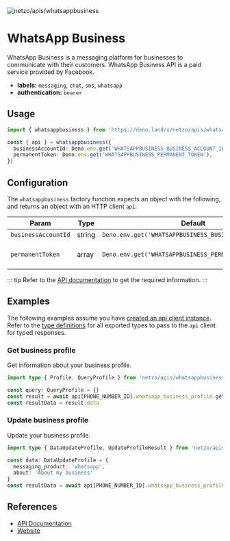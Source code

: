 
<img src="https://raw.githubusercontent.com/netzo/netzo/main/assets/apis/whatsappbusiness.svg" alt="netzo/apis/whatsappbusiness" class="mb-5 w-75px">

# WhatsApp Business

WhatsApp Business is a messaging platform for businesses to communicate with their customers. WhatsApp Business API is a paid service provided by Facebook.

- **labels:** `messaging`, `chat`, `sms`, `whatsapp`
- **authentication:** `bearer`

## Usage

```ts
import { whatsappbusiness } from 'https://deno.land/x/netzo/apis/whatsappbusiness/mod.ts'

const { api } = whatsappbusiness({
  businessAccountId: Deno.env.get('WHATSAPPBUSINESS_BUSINESS_ACCOUNT_ID'),
  permanentToken: Deno.env.get('WHATSAPPBUSINESS_PERMANENT_TOKEN'),
})
```

## Configuration

The `whatsappbusiness` factory function expects an object with the following, and returns an object with an HTTP client `api`.

| Param               | Type   | Default                                                | Description                         |
|---------------------|--------|--------------------------------------------------------|-------------------------------------|
| `businessAccountId` | string | `Deno.env.get('WHATSAPPBUSINESS_BUSINESS_ACCOUNT_ID')` | the account id                      |
| `permanentToken`    | array  | `Deno.env.get('WHATSAPPBUSINESS_PERMANENT_TOKEN')`     | the token to use for authentication |

::: tip Refer to the [API documentation](https://developers.facebook.com/docs/whatsapp/cloud-api/get-started) to get the required information.
:::

## Examples

The following examples assume you have [created an api client instance](#usage). Refer to the [type definitions](https://deno.land/x/netzo/apis/whatsappbusiness/types.ts) for all exported types to pass to the `api` client for typed responses.

### Get business profile

Get information about your business profile.

```ts
import type { Profile, QueryProfile } from 'netzo/apis/whatsappbusiness/types.ts'

const query: QueryProfile = {}
const result = await api[PHONE_NUMBER_ID].whatsapp_business_profile.get<Profile>(query)
const resultData = result.data
 ```

### Update business profile

Update your business profile.

```ts
import type { DataUpdateProfile, UpdateProfileResult } from 'netzo/apis/whatsappbusiness/types.ts'

const data: DataUpdateProfile = {
  messaging_product: 'whatsapp',
  about: 'About my business'
}
const resultData = await api[PHONE_NUMBER_ID].whatsapp_business_profile.post<UpdateProfileResult>(data)
 ```

## References

- [API Documentation](https://developers.facebook.com/docs/whatsapp/cloud-api/get-started)
- [Website](https://business.whatsapp.com/)
